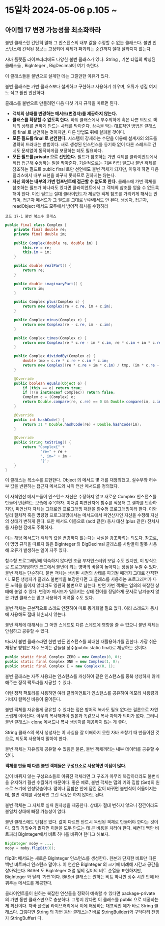 # 15일차 2024-05-06 p.105  ~ 

## 아이템 17 변경 가능성을 최소화하라

불변 클래스란 간단히 말해 그 인스턴스의 내부 값을 수정할 수 없는 클래스다. 불변 
인스턴스에 간직된 정보는 고정되어 객체가 파괴되는 순간까지 절대 달라지지 않는다. 

자바 플랫폼 라이브러리에도 다양한 불변 클래스가 있다.
String , 기본 타입의 박싱된 클래스들 , BigInteger , BigDecimal이 여기 속한다.

이 클래스들을 불변으로 설계한 데는 그럴만한 이유가 있다.

불변 클래스는 가변 클래스보다 설계하고 구현하고 사용하기 쉬우며, 오류가 생길 여지도 적고 훨씬 안전하다.

클래스를 불변으로 만들려면 다음 다섯 가지 규칙을 따르면 된다.

- **객체의 상태를 변경하는 메서드(변경자)를 제공하지 않는다.**
- **클래스를 확장할 수 없도록 한다.** 하위 클래스에서 부주의하게 혹은 나쁜 의도로 객체의 상태를 변하게 만드는 사태를 막아준다. 상속을 막는 대표적인 방법은 클래스를 final 로 선언하는 것이지만, 다른 방법도 뒤에 살펴볼 것이다.
- **모든 필드를 final 로 선언한다.** 시스템이 강제하는 수단을 이용해 설계자의 의도를 명확히 드러내는 방법이다. 새로 생성된 인스턴스를 동기화 없이 다른 스레드로 건네도 문제없이 동작하게끔 보장하는 데도 필요하다.
- **모든 필드를 private 으로 선언한다.** 필드가 참조하는 가변 객체를 클라이언트에서 직접 접근해 수정하는 일을 막아준다. 기술적으로는 기본 타입 필드나 불변 객체를 참조하는 필드르 public final 로만 선언해도 불변 객체가 되지만,
이렇게 하면 다음 릴리스에서 내부 표현을 바꾸지 못하므로 권하지는 않는다.
- **자신 외에는 내부의 가변 컴포넌트에 접근할 수 없도록 한다.** 클래스에 가변 객체를 참조하는 필드가 하나라도 있다면 클라이언트에서 그 객체의 참조를 얻을 수 없도록 해야 한다. 
이런 필드는 절대 클라이언트가 제공한 객체 참조를 가리키게 해서는 안 되며, 접근자 메서드가 그 필드를 그대로 반환해서도 안 된다. 생성자, 접근자, readObject 메서드 모두에서 방어적 복사를 수행하라


`코드 17-1 불변 복소수 클래스`

```java
public final class Complex {
    private final double re;
    private final double im;

    public Complex(double re, double im) {
        this.re = re;
        this.im = im;
    }

    public double realPart() {
        return re;
    }

    public double imaginaryPart() {
        return im;
    }

    public Complex plus(Complex c) {
        return new Complex(re + c.re, im + c.im);
    }

    public Complex minus(Complex c) {
        return new Complex(re - c.re, im - c.im);
    }

    public Complex times(Complex c) {
        return new Complex(re * c.re - im * c.im, re * c.im + im * c.re);
    }

    public Complex dividedBy(Complex c) {
        double tmp = c.re * c.re + c.im * c.im;
        return new Complex((re * c.re + im * c.im) / tmp, (im * c.re - re * c.im) / tmp);
    }

    @Override
    public boolean equals(Object o) {
        if (this == o) return true;
        if (!(o instanceof Complex)) return false;
        Complex c = (Complex) o;
        return Double.compare(re, c.re) == 0 && Double.compare(im, c.im) == 0;
    }

    @Override
    public int hashCode() {
        return 31 * Double.hashCode(re) + Double.hashCode(im);
    }

    @Override
    public String toString() {
        return "Complex{" +
                "re=" + re +
                ", im=" + im +
                '}';
    }
}

```

이 클래스는 복소수를 표현한다. Object 의 메서드 몇 개를 재정의했고, 실수부와 허수부 값을 반환하는 접근자 메서드와 사칙 연산 메서드를 정의했다.

이 사칙연산 메서드들이 인스턴스 자신은 수정하지 않고 새로운 Complex 인스턴스를 만들어 반환하는 모습에 주목하자.  이처럼 피연산자에
함수를 적용해 그 결과를 반환하지만, 피연산자 자체는 그대로인 프로그래밍 패턴을 함수형 프로그래밍이라 한다.
이와 달리 절차적 혹은 명령형 프로그래밍에서는 메서드에서 피연산자인 자신을 수정해 자신의 상태가 변하게 된다. 
또한 메서드 이름으로 (add 같은) 동사 대신 (plus 같은) 전치사를 사용한 점에도 주목하자.

이는 해당 메서드가 객체의 값을 변경하지 않는다는 사실을 강조하려는 의도다. 참고로, 이 명명 규칙을 따르지 않은 BigInteger 와 BigDecimal 클래스를
사람들이 잘못 사용해 오류가 발생하는 일이 자주 있다.

함수형 프로그래밍에 익숙하지 않다면 조금 부자연스러워 보일 수도 있지만, 이 방식으로 프로그래밍하면 코드에서 불변이 되는 영역의 비율이 높아지는
장점을 누릴 수 있다.  불변 객체는 단순하다. 불변 객체는 생성된 시점의 상태를 파괴될 때까지 그대로 간직한다. 모든 생성자가 클래스 불변식을 보장한다면
그 클래스를 사용하는 프로그래머가 다른 노력을 들이지 않더라도 영원히 불변으로 남는다. 반면 가변 객체는 임의의 복잡한 상태에 놓일 수 있다.
변경자 메서드가 일으키는 상태 전이를 정밀하게 문서로 남겨놓지 않은 가변 클래스는 믿고 사용하기 어려울 수도 있다.

불변 객체는 근본적으로 스레드 안전하여 따로 동기화할 필요 없다.
여러 스레드가 동시에 사용해도 절대 훼손되지 않는다.

불변 객체에 대해서는 그 어떤 스레드도 다른 스레드에 영향을 줄 수 없으니 불변 객체는 안심하고 공유할 수 있다.

따라서 불변 클래스라면 한번 만든 인스턴스를 최대한 재활용하기를 권한다.
가장 쉬운 재활용 방법은 자주 쓰이는 값들을 상수(public static final)로 제공하는 것이다.

```java
public static final Complex ZERO = new Complex(0, 0);
public static final Complex ONE = new Complex(1, 0);
public static final Complex I = new Complex(0, 1);
```
불변 클래스는 자주 사용되는 인스턴스를 캐싱하여 같은 인스턴스를 중복 생성하지 않게 해주는 정적 팩토리를 제공할 수 있다.

이런 정적 팩토리를 사용하면 여러 클라이언트가 인스턴스를 공유하여 메모리 사용량과 가비지 컬렉션 비용이 줄어든다.

불변 객체를 자유롭게 공유할 수 있다는 점은 방어적 복사도 필요 없다는 결론으로 자연스럽게 이어진다. 
아무리 복사해봐야 원본과 똑같으니 복사 자체가 의미가 없다. 그러니 불변 클래스는 clone 메서드나 복사 생성자를 제공하지 않는 게 좋다.

String 클래스의 복사 생성자는 이 사실을 잘 이해하지 못한 자바 초창기 때 만들어진 것으로, 되도록 사용하지 말아야 한다.

불변 객체는 자유롭게 공유할 수 있음은 물론, 불변 객체끼리는 내부 데이터를 공유할 수 있다.

**객체를 만들 때 다른 불변 객체들은 구성요소로 사용하면 이점이 많다.**

값이 바뀌지 않는 구성요소들로 이뤄진 객체라면 그 구조가 아무리 복잡하더라도 불변식을 유지하기 훨씬 수월하기 때문이다. 
좋은 예로, 불변 객체는 맵의 키와 집합 (Set)의 원소로 쓰기에 안성맞춤이다. 맵이나 집합은 안에 담긴 값이 바뀌면 불변식이 허물어지는데,
불변 객체를 사용하면 그런 걱정은 하지 않아도 된다.

불변 객체는 그 자체로 실패 원자성을 제공한다. 상태가 절대 변하지 않으니 잠깐이라도 불일치 상태에 빠질 가능성이 없다.

불변 클래스에도 단점은 있다. 값이 다르면 반드시 독립된 객체로 만들어야 한다는 것이다.
값의 가짓수가 많다면 이들을 모두 만드는 데 큰 비용을 치러야 한다. 
예컨대 백만 비트짜리 BigInteger에서 비트 하나를 바꿔야 한다고 해보자.

```java
BigInteger moby = ...;
moby = moby.flipBit(0);
```

flipBit 메서드는 새로운 BigInteger 인스턴스를 생성한다. 원본과 단지한 비트만 다른 백만 비트짜리 인스턴스 말이다.
이 연산은 BigInteger 의 크기에 비례해 시간과 공간을 잡아먹는다. BitSet 도 BigInteger 처럼 임의 길이의 비트 순열을 표현하지만,
BigInteger 와 달리 '가변'이다. BitSet 클래스는 원하는 비트 하나만 상수 시간 안에 바꿔주는 메서드를 제공한다. 

클라이언트들이 원하는 복잡한 연산들을 정확히 예측할 수 있다면 package-private 의 가변 동반 클래스만으로 충분하다. 
그렇지 않다면 이 클래스를 public 으로 제공하는 게 최선이다. 자바 플랫폼 라이브러리에서 이에 해당하는 대표적인 예가 바로 String 클래스다.
그렇다면 String 의 가변 동반 클래스는? 바로 StringBuilder(와 구닥다리 전임자 StringBuffer) 다.

